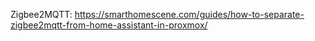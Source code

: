 Zigbee2MQTT: https://smarthomescene.com/guides/how-to-separate-zigbee2mqtt-from-home-assistant-in-proxmox/
